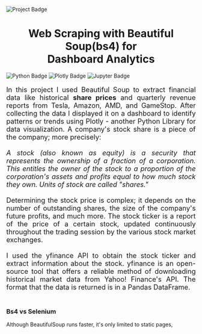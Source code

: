 ![Project Badge](https://img.shields.io/badge/Web%20Scraping-Python-green)
    <h1 align="center">
        Web Scraping with Beautiful Soup(bs4) for<br>Dashboard Analytics
    </h1>
<!-- Linguagens -->
![Python Badge](https://img.shields.io/badge/Python-3776AB?logo=python&logoColor=fff&style=flat-square)
![Plotly Badge](https://img.shields.io/badge/Plotly-3F4F75?logo=plotly&logoColor=fff&style=flat-square)
![Jupyter Badge](https://img.shields.io/badge/Jupyter-F37626?logo=jupyter&logoColor=fff&style=flat-square)

<p style="text-align: justify; font-size: large;">In this project I used Beautiful Soup to extract financial data like historical <b>share prices</b> and quarterly revenue reports from Tesla, Amazon, AMD, and GameStop. After collecting the data I displayed it on a dashboard to identify patterns or trends using Plotly - another Python Library for data visualization. 
A company's stock share is a piece of the company; more precisely:<br><br>
<i>A stock (also known as equity) is a security that represents the ownership of a fraction of a corporation. This entitles the owner of the stock to a proportion of the corporation's assets and profits equal to how much stock they own. Units of stock are called "shares."</i><br><br>
Determining the stock price is complex; it depends on the number of outstanding shares, the size of the company's future profits, and much more. The stock ticker is a report of the price of a certain stock, updated continuously throughout the trading session by the various stock market exchanges. 
<br><br>I used the  yfinance API to obtain the stock ticker and extract information about the stock.
yfinance is an open-source tool that offers a reliable method of downloading historical market data from Yahoo! Finance's API.
The format that the data is returned is in a Pandas DataFrame.<br><br>
<h3>Bs4 vs Selenium</h3>
Although BeautifulSoup runs faster, it's only limited to static pages,</p>
 